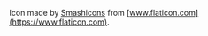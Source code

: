 Icon made by [Smashicons](https://www.flaticon.com/authors/smashicons) from [www.flaticon.com](https://www.flaticon.com).

